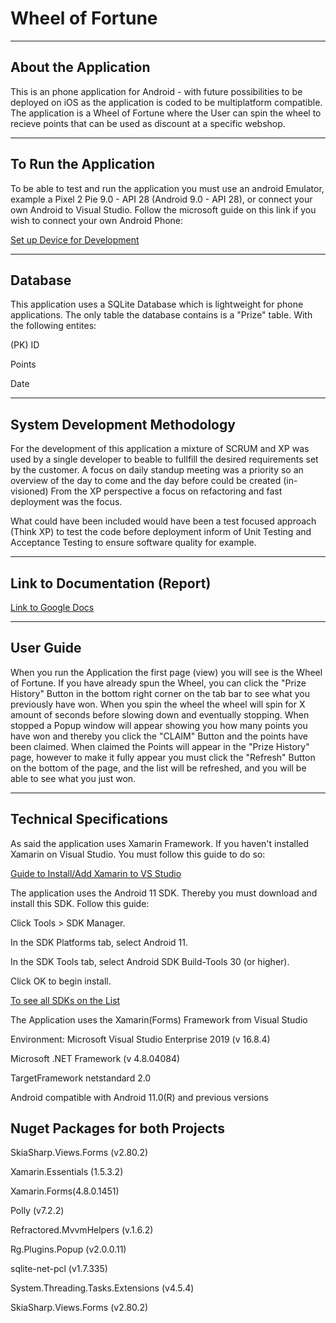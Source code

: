 ﻿# Wheel of Fortune

----------------------------------
About the Application
----------------------------------
This is an phone application for Android - with future possibilities to be deployed on iOS as the application is coded to be multiplatform compatible. 
The application is a Wheel of Fortune where the User can spin the wheel to recieve points that can be used as discount at a specific webshop. 

----------------------------------------
To Run the Application
----------------------------------------
To be able to test and run the application you must use an android Emulator, example a Pixel 2 Pie 9.0 - API 28 (Android 9.0 - API 28), 
or connect your own Android to Visual Studio. 
Follow the microsoft guide on this link if you wish to connect your own Android Phone:

[Set up Device for Development](https://docs.microsoft.com/en-us/xamarin/android/get-started/installation/set-up-device-for-development)

-----------------------------------------
Database
-----------------------------------------
This application uses a SQLite Database which is lightweight for phone applications.
The only table the database contains is a "Prize" table. 
With the following entites:

(PK) 
ID

Points

Date

-----------------------------------------
System Development Methodology
-----------------------------------------
For the development of this application 
a mixture of SCRUM and XP was used by a single developer
to beable to fullfill the desired requirements set by the customer.
A focus on daily standup meeting was a priority so an overview of the day to come and the day before could be created (in-visioned)
From the XP perspective a focus on refactoring and fast deployment was the focus. 

What could have been included would have been a test focused approach (Think XP) to test the code before deployment inform of Unit Testing and Acceptance Testing to ensure software quality for example. 

----------------------------------
Link to Documentation (Report)
----------------------------------

[Link to Google Docs](https://docs.google.com/document/d/18tU1W9ROD--ZrSM-N7SD8Ortk4kMmCiPd9nDaHYnbA8/edit?usp=sharing)

----------------------------------
User Guide
----------------------------------

When you run the Application the first page (view) you will see is the Wheel of Fortune. If you have already spun the Wheel, you can click the "Prize History" Button in the bottom right corner on the tab bar to see what you previously have won. 
When you spin the wheel the wheel will spin for X amount of seconds before slowing down and eventually stopping. When stopped a Popup window will appear showing you how many points you have won and thereby you click the "CLAIM" Button and the points have been claimed. When claimed the Points will appear in the "Prize History" page, however to make it fully appear you must click the "Refresh" Button on the bottom of the page, and the list will be refreshed, and you will be able to see what you just won. 

----------------------------------
Technical Specifications
----------------------------------

As said the application uses Xamarin Framework. If you haven't installed Xamarin on Visual Studio. You must follow this guide to do so:

[Guide to Install/Add Xamarin to VS Studio](https://docs.microsoft.com/en-us/xamarin/get-started/installation/windows)

The application uses the Android 11 SDK. Thereby you must download and install this SDK. Follow this guide:

Click Tools > SDK Manager.

In the SDK Platforms tab, select Android 11.

In the SDK Tools tab, select Android SDK Build-Tools 30 (or higher).

Click OK to begin install.

[To see all SDKs on the List](https://docs.microsoft.com/en-us/answers/questions/191019/missing-android-11-in-sdk-manager.html)


The Application uses the Xamarin(Forms) Framework from Visual Studio

Environment: Microsoft Visual Studio Enterprise 2019 (v 16.8.4)

Microsoft .NET Framework (v 4.8.04084)

TargetFramework netstandard 2.0

Android compatible with Android 11.0(R) and previous versions

Nuget Packages for both Projects
--------------------------------

SkiaSharp.Views.Forms (v2.80.2)

Xamarin.Essentials (1.5.3.2)

Xamarin.Forms(4.8.0.1451)

Polly (v7.2.2)

Refractored.MvvmHelpers (v.1.6.2)

Rg.Plugins.Popup (v2.0.0.11)

sqlite-net-pcl (v1.7.335)

System.Threading.Tasks.Extensions (v4.5.4)

SkiaSharp.Views.Forms (v2.80.2)

